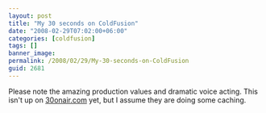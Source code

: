 ```yaml
---
layout: post
title: "My 30 seconds on ColdFusion"
date: "2008-02-29T07:02:00+06:00"
categories: [coldfusion]
tags: []
banner_image: 
permalink: /2008/02/29/My-30-seconds-on-ColdFusion
guid: 2681
---
```


Please note the amazing production values and dramatic voice acting. This isn't up on <a href="http://www.30onair.com">30onair.com</a> yet, but I assume they are doing some caching.

<object width="425" height="355"><param name="movie" value="http://www.youtube.com/v/BOBK4t3WGnQ"></param><param name="wmode" value="transparent"></param><embed src="http://www.youtube.com/v/BOBK4t3WGnQ" type="application/x-shockwave-flash" wmode="transparent" width="425" height="355"></embed></object>